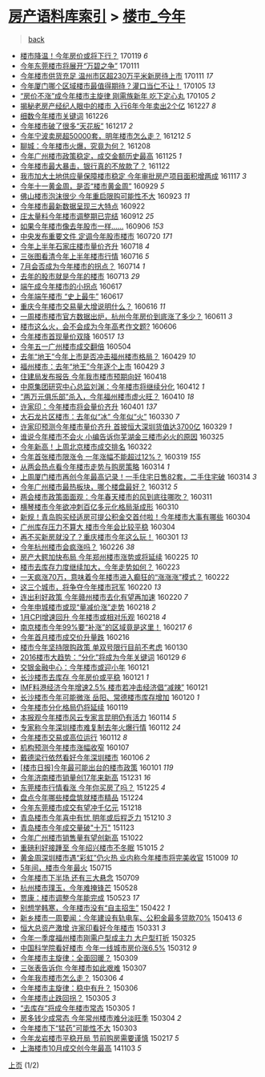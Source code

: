 [房产语料库索引](../../README.md)  > [楼市_今年](楼市_今年.md)
====
> [back](../README.md)

- [楼市降温！今年房价或将下行？](http://jkwz.applinzi.com/ittc/6924949428275512324.html#%E6%A5%BC%E5%B8%82%E9%99%8D%E6%B8%A9%EF%BC%81%E4%BB%8A%E5%B9%B4%E6%88%BF%E4%BB%B7%E6%88%96%E5%B0%86%E4%B8%8B%E8%A1%8C%EF%BC%9F) 170119 *6* 
- [今年东莞楼市将展开“万碧之争”](http://jkwz.applinzi.com/ittc/6921868615845676036.html#%E4%BB%8A%E5%B9%B4%E4%B8%9C%E8%8E%9E%E6%A5%BC%E5%B8%82%E5%B0%86%E5%B1%95%E5%BC%80%E2%80%9C%E4%B8%87%E7%A2%A7%E4%B9%8B%E4%BA%89%E2%80%9D) 170111  
- [今年楼市供货充足 温州市区超230万平米新房待上市](http://jkwz.applinzi.com/ittc/6921783909640832005.html#%E4%BB%8A%E5%B9%B4%E6%A5%BC%E5%B8%82%E4%BE%9B%E8%B4%A7%E5%85%85%E8%B6%B3+%E6%B8%A9%E5%B7%9E%E5%B8%82%E5%8C%BA%E8%B6%85230%E4%B8%87%E5%B9%B3%E7%B1%B3%E6%96%B0%E6%88%BF%E5%BE%85%E4%B8%8A%E5%B8%82) 170111 *17* 
- [今年厦门哪个区域楼市最值得期待？灌口当仁不让！](http://jkwz.applinzi.com/ittc/6919699198290428933.html#%E4%BB%8A%E5%B9%B4%E5%8E%A6%E9%97%A8%E5%93%AA%E4%B8%AA%E5%8C%BA%E5%9F%9F%E6%A5%BC%E5%B8%82%E6%9C%80%E5%80%BC%E5%BE%97%E6%9C%9F%E5%BE%85%EF%BC%9F%E7%81%8C%E5%8F%A3%E5%BD%93%E4%BB%81%E4%B8%8D%E8%AE%A9%EF%BC%81) 170105 *13* 
- [“房价不涨”成今年楼市主旋律 刚需族新年 吃下定心丸](http://jkwz.applinzi.com/ittc/6919545435089011717.html#%E2%80%9C%E6%88%BF%E4%BB%B7%E4%B8%8D%E6%B6%A8%E2%80%9D%E6%88%90%E4%BB%8A%E5%B9%B4%E6%A5%BC%E5%B8%82%E4%B8%BB%E6%97%8B%E5%BE%8B+%E5%88%9A%E9%9C%80%E6%97%8F%E6%96%B0%E5%B9%B4+%E5%90%83%E4%B8%8B%E5%AE%9A%E5%BF%83%E4%B8%B8) 170105 *2* 
- [揭秘老房产经纪人眼中的楼市 入行6年今年卖出2个亿](http://jkwz.applinzi.com/ittc/6916336033758446597.html#%E6%8F%AD%E7%A7%98%E8%80%81%E6%88%BF%E4%BA%A7%E7%BB%8F%E7%BA%AA%E4%BA%BA%E7%9C%BC%E4%B8%AD%E7%9A%84%E6%A5%BC%E5%B8%82+%E5%85%A5%E8%A1%8C6%E5%B9%B4%E4%BB%8A%E5%B9%B4%E5%8D%96%E5%87%BA2%E4%B8%AA%E4%BA%BF) 161227 *8* 
- [细数今年楼市关键词](http://jkwz.applinzi.com/ittc/6915897224164017157.html#%E7%BB%86%E6%95%B0%E4%BB%8A%E5%B9%B4%E6%A5%BC%E5%B8%82%E5%85%B3%E9%94%AE%E8%AF%8D) 161226  
- [今年楼市破了很多“天花板”](http://jkwz.applinzi.com/ittc/6912403617398391813.html#%E4%BB%8A%E5%B9%B4%E6%A5%BC%E5%B8%82%E7%A0%B4%E4%BA%86%E5%BE%88%E5%A4%9A%E2%80%9C%E5%A4%A9%E8%8A%B1%E6%9D%BF%E2%80%9D) 161217 *2* 
- [今年宁波卖房超50000套，明年楼市怎么走？](http://jkwz.applinzi.com/ittc/6910716136739308549.html#%E4%BB%8A%E5%B9%B4%E5%AE%81%E6%B3%A2%E5%8D%96%E6%88%BF%E8%B6%8550000%E5%A5%97%EF%BC%8C%E6%98%8E%E5%B9%B4%E6%A5%BC%E5%B8%82%E6%80%8E%E4%B9%88%E8%B5%B0%EF%BC%9F) 161212 *5* 
- [聊城：今年楼市火爆，究竟为何？](http://jkwz.applinzi.com/ittc/6909326007550346244.html#%E8%81%8A%E5%9F%8E%EF%BC%9A%E4%BB%8A%E5%B9%B4%E6%A5%BC%E5%B8%82%E7%81%AB%E7%88%86%EF%BC%8C%E7%A9%B6%E7%AB%9F%E4%B8%BA%E4%BD%95%EF%BC%9F) 161208  
- [今年广州楼市政策稳定，成交金额历史最高](http://jkwz.applinzi.com/ittc/6904359637066712069.html#%E4%BB%8A%E5%B9%B4%E5%B9%BF%E5%B7%9E%E6%A5%BC%E5%B8%82%E6%94%BF%E7%AD%96%E7%A8%B3%E5%AE%9A%EF%BC%8C%E6%88%90%E4%BA%A4%E9%87%91%E9%A2%9D%E5%8E%86%E5%8F%B2%E6%9C%80%E9%AB%98) 161125 *1* 
- [今年楼市最大暴击，银行真的不放款了？](http://jkwz.applinzi.com/ittc/6903423088938451973.html#%E4%BB%8A%E5%B9%B4%E6%A5%BC%E5%B8%82%E6%9C%80%E5%A4%A7%E6%9A%B4%E5%87%BB%EF%BC%8C%E9%93%B6%E8%A1%8C%E7%9C%9F%E7%9A%84%E4%B8%8D%E6%94%BE%E6%AC%BE%E4%BA%86%EF%BC%9F) 161122  
- [我市加大土地供应量保障楼市稳定 今年审批房产项目面积增两成](http://jkwz.applinzi.com/ittc/6901348214732489733.html#%E6%88%91%E5%B8%82%E5%8A%A0%E5%A4%A7%E5%9C%9F%E5%9C%B0%E4%BE%9B%E5%BA%94%E9%87%8F%E4%BF%9D%E9%9A%9C%E6%A5%BC%E5%B8%82%E7%A8%B3%E5%AE%9A+%E4%BB%8A%E5%B9%B4%E5%AE%A1%E6%89%B9%E6%88%BF%E4%BA%A7%E9%A1%B9%E7%9B%AE%E9%9D%A2%E7%A7%AF%E5%A2%9E%E4%B8%A4%E6%88%90) 161117 *3* 
- [今年十一黄金周，是否“楼市黄金周”](http://jkwz.applinzi.com/ittc/6883400295341638660.html#%E4%BB%8A%E5%B9%B4%E5%8D%81%E4%B8%80%E9%BB%84%E9%87%91%E5%91%A8%EF%BC%8C%E6%98%AF%E5%90%A6%E2%80%9C%E6%A5%BC%E5%B8%82%E9%BB%84%E9%87%91%E5%91%A8%E2%80%9D) 160929 *5* 
- [佛山楼市泡沫很少 今年重启限购可能性不大](http://jkwz.applinzi.com/ittc/6881115942704120836.html#%E4%BD%9B%E5%B1%B1%E6%A5%BC%E5%B8%82%E6%B3%A1%E6%B2%AB%E5%BE%88%E5%B0%91+%E4%BB%8A%E5%B9%B4%E9%87%8D%E5%90%AF%E9%99%90%E8%B4%AD%E5%8F%AF%E8%83%BD%E6%80%A7%E4%B8%8D%E5%A4%A7) 160923 *11* 
- [今年楼市最新数据呈现三大特点](http://jkwz.applinzi.com/ittc/6880712032998917125.html#%E4%BB%8A%E5%B9%B4%E6%A5%BC%E5%B8%82%E6%9C%80%E6%96%B0%E6%95%B0%E6%8D%AE%E5%91%88%E7%8E%B0%E4%B8%89%E5%A4%A7%E7%89%B9%E7%82%B9) 160922  
- [庄太量料今年楼市调整期已完结](http://jkwz.applinzi.com/ittc/6876968295713997828.html#%E5%BA%84%E5%A4%AA%E9%87%8F%E6%96%99%E4%BB%8A%E5%B9%B4%E6%A5%BC%E5%B8%82%E8%B0%83%E6%95%B4%E6%9C%9F%E5%B7%B2%E5%AE%8C%E7%BB%93) 160912 *25* 
- [如果今年楼市像去年股市一样……](http://jkwz.applinzi.com/ittc/6874638607343682564.html#%E5%A6%82%E6%9E%9C%E4%BB%8A%E5%B9%B4%E6%A5%BC%E5%B8%82%E5%83%8F%E5%8E%BB%E5%B9%B4%E8%82%A1%E5%B8%82%E4%B8%80%E6%A0%B7%E2%80%A6%E2%80%A6) 160906 *153* 
- [中央发布重要文件 定调今年股市楼市](http://jkwz.applinzi.com/ittc/6857032928114246661.html#%E4%B8%AD%E5%A4%AE%E5%8F%91%E5%B8%83%E9%87%8D%E8%A6%81%E6%96%87%E4%BB%B6+%E5%AE%9A%E8%B0%83%E4%BB%8A%E5%B9%B4%E8%82%A1%E5%B8%82%E6%A5%BC%E5%B8%82) 160720 *171* 
- [今年上半年石家庄楼市量价齐升](http://jkwz.applinzi.com/ittc/6856315133713974276.html#%E4%BB%8A%E5%B9%B4%E4%B8%8A%E5%8D%8A%E5%B9%B4%E7%9F%B3%E5%AE%B6%E5%BA%84%E6%A5%BC%E5%B8%82%E9%87%8F%E4%BB%B7%E9%BD%90%E5%8D%87) 160718 *4* 
- [三张图看清今年上半年楼市行情](http://jkwz.applinzi.com/ittc/6855353216828703748.html#%E4%B8%89%E5%BC%A0%E5%9B%BE%E7%9C%8B%E6%B8%85%E4%BB%8A%E5%B9%B4%E4%B8%8A%E5%8D%8A%E5%B9%B4%E6%A5%BC%E5%B8%82%E8%A1%8C%E6%83%85) 160716 *5* 
- [7月会否成为今年楼市的拐点？](http://jkwz.applinzi.com/ittc/6854718369324073988.html#7%E6%9C%88%E4%BC%9A%E5%90%A6%E6%88%90%E4%B8%BA%E4%BB%8A%E5%B9%B4%E6%A5%BC%E5%B8%82%E7%9A%84%E6%8B%90%E7%82%B9%EF%BC%9F) 160714 *1* 
- [去年的股市就是今年的楼市](http://jkwz.applinzi.com/ittc/6854115381270283269.html#%E5%8E%BB%E5%B9%B4%E7%9A%84%E8%82%A1%E5%B8%82%E5%B0%B1%E6%98%AF%E4%BB%8A%E5%B9%B4%E7%9A%84%E6%A5%BC%E5%B8%82) 160713 *29* 
- [端午成今年楼市的小拐点](http://jkwz.applinzi.com/ittc/6844654008161272837.html#%E7%AB%AF%E5%8D%88%E6%88%90%E4%BB%8A%E5%B9%B4%E6%A5%BC%E5%B8%82%E7%9A%84%E5%B0%8F%E6%8B%90%E7%82%B9) 160617  
- [今年端午楼市 “史上最牛”](http://jkwz.applinzi.com/ittc/6844564599227286532.html#%E4%BB%8A%E5%B9%B4%E7%AB%AF%E5%8D%88%E6%A5%BC%E5%B8%82+%E2%80%9C%E5%8F%B2%E4%B8%8A%E6%9C%80%E7%89%9B%E2%80%9D) 160617  
- [重庆今年楼市交易量大增说明什么？](http://jkwz.applinzi.com/ittc/6844111722004349957.html#%E9%87%8D%E5%BA%86%E4%BB%8A%E5%B9%B4%E6%A5%BC%E5%B8%82%E4%BA%A4%E6%98%93%E9%87%8F%E5%A4%A7%E5%A2%9E%E8%AF%B4%E6%98%8E%E4%BB%80%E4%B9%88%EF%BC%9F) 160616 *11* 
- [一周楼市楼市官方数据出炉，杭州今年房价到底涨了多少？](http://jkwz.applinzi.com/ittc/6842528922021135364.html#%E4%B8%80%E5%91%A8%E6%A5%BC%E5%B8%82%E6%A5%BC%E5%B8%82%E5%AE%98%E6%96%B9%E6%95%B0%E6%8D%AE%E5%87%BA%E7%82%89%EF%BC%8C%E6%9D%AD%E5%B7%9E%E4%BB%8A%E5%B9%B4%E6%88%BF%E4%BB%B7%E5%88%B0%E5%BA%95%E6%B6%A8%E4%BA%86%E5%A4%9A%E5%B0%91%EF%BC%9F) 160611 *3* 
- [楼市这么火，会不会成为今年高考作文题?](http://jkwz.applinzi.com/ittc/6840702233095963652.html#%E6%A5%BC%E5%B8%82%E8%BF%99%E4%B9%88%E7%81%AB%EF%BC%8C%E4%BC%9A%E4%B8%8D%E4%BC%9A%E6%88%90%E4%B8%BA%E4%BB%8A%E5%B9%B4%E9%AB%98%E8%80%83%E4%BD%9C%E6%96%87%E9%A2%98%3F) 160606  
- [今年楼市首现量价双降](http://jkwz.applinzi.com/ittc/6833045013956920325.html#%E4%BB%8A%E5%B9%B4%E6%A5%BC%E5%B8%82%E9%A6%96%E7%8E%B0%E9%87%8F%E4%BB%B7%E5%8F%8C%E9%99%8D) 160517 *13* 
- [今年五一广州楼市成交翻倍](http://jkwz.applinzi.com/ittc/6828193586285642756.html#%E4%BB%8A%E5%B9%B4%E4%BA%94%E4%B8%80%E5%B9%BF%E5%B7%9E%E6%A5%BC%E5%B8%82%E6%88%90%E4%BA%A4%E7%BF%BB%E5%80%8D) 160504  
- [去年“地王”今年上市是否冲击福州楼市格局？](http://jkwz.applinzi.com/ittc/6826508511814894597.html#%E5%8E%BB%E5%B9%B4%E2%80%9C%E5%9C%B0%E7%8E%8B%E2%80%9D%E4%BB%8A%E5%B9%B4%E4%B8%8A%E5%B8%82%E6%98%AF%E5%90%A6%E5%86%B2%E5%87%BB%E7%A6%8F%E5%B7%9E%E6%A5%BC%E5%B8%82%E6%A0%BC%E5%B1%80%EF%BC%9F) 160429 *10* 
- [福州楼市：去年“地王”今年逐个上市](http://jkwz.applinzi.com/ittc/6826508288673711109.html#%E7%A6%8F%E5%B7%9E%E6%A5%BC%E5%B8%82%EF%BC%9A%E5%8E%BB%E5%B9%B4%E2%80%9C%E5%9C%B0%E7%8E%8B%E2%80%9D%E4%BB%8A%E5%B9%B4%E9%80%90%E4%B8%AA%E4%B8%8A%E5%B8%82) 160429 *3* 
- [住建局发布报告 今年我市楼市预期向好](http://jkwz.applinzi.com/ittc/6822357068958663685.html#%E4%BD%8F%E5%BB%BA%E5%B1%80%E5%8F%91%E5%B8%83%E6%8A%A5%E5%91%8A+%E4%BB%8A%E5%B9%B4%E6%88%91%E5%B8%82%E6%A5%BC%E5%B8%82%E9%A2%84%E6%9C%9F%E5%90%91%E5%A5%BD) 160418  
- [中原集团研究中心总监刘渊：今年楼市将继续分化](http://jkwz.applinzi.com/ittc/6820269350447481860.html#%E4%B8%AD%E5%8E%9F%E9%9B%86%E5%9B%A2%E7%A0%94%E7%A9%B6%E4%B8%AD%E5%BF%83%E6%80%BB%E7%9B%91%E5%88%98%E6%B8%8A%EF%BC%9A%E4%BB%8A%E5%B9%B4%E6%A5%BC%E5%B8%82%E5%B0%86%E7%BB%A7%E7%BB%AD%E5%88%86%E5%8C%96) 160412 *1* 
- [“两万元俱乐部”杀入，今年福州楼市虚火旺？](http://jkwz.applinzi.com/ittc/6819568824126800901.html#%E2%80%9C%E4%B8%A4%E4%B8%87%E5%85%83%E4%BF%B1%E4%B9%90%E9%83%A8%E2%80%9D%E6%9D%80%E5%85%A5%EF%BC%8C%E4%BB%8A%E5%B9%B4%E7%A6%8F%E5%B7%9E%E6%A5%BC%E5%B8%82%E8%99%9A%E7%81%AB%E6%97%BA%EF%BC%9F) 160410 *18* 
- [许家印：今年楼市将会量价齐升](http://jkwz.applinzi.com/ittc/6816006033872782340.html#%E8%AE%B8%E5%AE%B6%E5%8D%B0%EF%BC%9A%E4%BB%8A%E5%B9%B4%E6%A5%BC%E5%B8%82%E5%B0%86%E4%BC%9A%E9%87%8F%E4%BB%B7%E9%BD%90%E5%8D%87) 160401 *137* 
- [大石龙片区楼市：去年似“冰” 今年似“火”](http://jkwz.applinzi.com/ittc/6815297708306727940.html#%E5%A4%A7%E7%9F%B3%E9%BE%99%E7%89%87%E5%8C%BA%E6%A5%BC%E5%B8%82%EF%BC%9A%E5%8E%BB%E5%B9%B4%E4%BC%BC%E2%80%9C%E5%86%B0%E2%80%9D+%E4%BB%8A%E5%B9%B4%E4%BC%BC%E2%80%9C%E7%81%AB%E2%80%9D) 160330 *7* 
- [许家印预测今年楼市量价齐升 首披恒大深圳货值达3700亿](http://jkwz.applinzi.com/ittc/6815104485302993924.html#%E8%AE%B8%E5%AE%B6%E5%8D%B0%E9%A2%84%E6%B5%8B%E4%BB%8A%E5%B9%B4%E6%A5%BC%E5%B8%82%E9%87%8F%E4%BB%B7%E9%BD%90%E5%8D%87+%E9%A6%96%E6%8A%AB%E6%81%92%E5%A4%A7%E6%B7%B1%E5%9C%B3%E8%B4%A7%E5%80%BC%E8%BE%BE3700%E4%BA%BF) 160329 *1* 
- [谁说今年楼市不会火 小编告诉你芜湖金三楼市必火的原因](http://jkwz.applinzi.com/ittc/6813442884594304005.html#%E8%B0%81%E8%AF%B4%E4%BB%8A%E5%B9%B4%E6%A5%BC%E5%B8%82%E4%B8%8D%E4%BC%9A%E7%81%AB+%E5%B0%8F%E7%BC%96%E5%91%8A%E8%AF%89%E4%BD%A0%E8%8A%9C%E6%B9%96%E9%87%91%E4%B8%89%E6%A5%BC%E5%B8%82%E5%BF%85%E7%81%AB%E7%9A%84%E5%8E%9F%E5%9B%A0) 160325  
- [今年新高！上周北京楼市成交排名](http://jkwz.applinzi.com/ittc/6812332779362583557.html#%E4%BB%8A%E5%B9%B4%E6%96%B0%E9%AB%98%EF%BC%81%E4%B8%8A%E5%91%A8%E5%8C%97%E4%BA%AC%E6%A5%BC%E5%B8%82%E6%88%90%E4%BA%A4%E6%8E%92%E5%90%8D) 160322  
- [今年首张楼市限涨令 一年涨幅不能超过12%？](http://jkwz.applinzi.com/ittc/6811307262307992580.html#%E4%BB%8A%E5%B9%B4%E9%A6%96%E5%BC%A0%E6%A5%BC%E5%B8%82%E9%99%90%E6%B6%A8%E4%BB%A4+%E4%B8%80%E5%B9%B4%E6%B6%A8%E5%B9%85%E4%B8%8D%E8%83%BD%E8%B6%85%E8%BF%8712%25%EF%BC%9F) 160319 *155* 
- [从两会热点看今年楼市走势与购房策略](http://jkwz.applinzi.com/ittc/6809436542061773829.html#%E4%BB%8E%E4%B8%A4%E4%BC%9A%E7%83%AD%E7%82%B9%E7%9C%8B%E4%BB%8A%E5%B9%B4%E6%A5%BC%E5%B8%82%E8%B5%B0%E5%8A%BF%E4%B8%8E%E8%B4%AD%E6%88%BF%E7%AD%96%E7%95%A5) 160314 *1* 
- [上周厦门楼市再创今年最高记录！一手住宅日售82套，二手住宅破](http://jkwz.applinzi.com/ittc/6809372242982994948.html#%E4%B8%8A%E5%91%A8%E5%8E%A6%E9%97%A8%E6%A5%BC%E5%B8%82%E5%86%8D%E5%88%9B%E4%BB%8A%E5%B9%B4%E6%9C%80%E9%AB%98%E8%AE%B0%E5%BD%95%EF%BC%81%E4%B8%80%E6%89%8B%E4%BD%8F%E5%AE%85%E6%97%A5%E5%94%AE82%E5%A5%97%EF%BC%8C%E4%BA%8C%E6%89%8B%E4%BD%8F%E5%AE%85%E7%A0%B4) 160314 *3* 
- [今年广州楼市最热板块，哪个楼盘最好？](http://jkwz.applinzi.com/ittc/6808799586248295429.html#%E4%BB%8A%E5%B9%B4%E5%B9%BF%E5%B7%9E%E6%A5%BC%E5%B8%82%E6%9C%80%E7%83%AD%E6%9D%BF%E5%9D%97%EF%BC%8C%E5%93%AA%E4%B8%AA%E6%A5%BC%E7%9B%98%E6%9C%80%E5%A5%BD%EF%BC%9F) 160312 *5* 
- [两会楼市政策面面观：今年春天楼市的风到底往哪吹？](http://jkwz.applinzi.com/ittc/6808297022230627332.html#%E4%B8%A4%E4%BC%9A%E6%A5%BC%E5%B8%82%E6%94%BF%E7%AD%96%E9%9D%A2%E9%9D%A2%E8%A7%82%EF%BC%9A%E4%BB%8A%E5%B9%B4%E6%98%A5%E5%A4%A9%E6%A5%BC%E5%B8%82%E7%9A%84%E9%A3%8E%E5%88%B0%E5%BA%95%E5%BE%80%E5%93%AA%E5%90%B9%EF%BC%9F) 160311  
- [横琴楼市今年欲冲刺百亿多元化格局渐成形](http://jkwz.applinzi.com/ittc/6807954999585801221.html#%E6%A8%AA%E7%90%B4%E6%A5%BC%E5%B8%82%E4%BB%8A%E5%B9%B4%E6%AC%B2%E5%86%B2%E5%88%BA%E7%99%BE%E4%BA%BF%E5%A4%9A%E5%85%83%E5%8C%96%E6%A0%BC%E5%B1%80%E6%B8%90%E6%88%90%E5%BD%A2) 160310  
- [新规！青岛购买经适房可提公积金交首付啦！今年楼市大事有哪些](http://jkwz.applinzi.com/ittc/6805839012711367684.html#%E6%96%B0%E8%A7%84%EF%BC%81%E9%9D%92%E5%B2%9B%E8%B4%AD%E4%B9%B0%E7%BB%8F%E9%80%82%E6%88%BF%E5%8F%AF%E6%8F%90%E5%85%AC%E7%A7%AF%E9%87%91%E4%BA%A4%E9%A6%96%E4%BB%98%E5%95%A6%EF%BC%81%E4%BB%8A%E5%B9%B4%E6%A5%BC%E5%B8%82%E5%A4%A7%E4%BA%8B%E6%9C%89%E5%93%AA%E4%BA%9B) 160304  
- [广州库存压力不算大 楼市今年会比较平稳](http://jkwz.applinzi.com/ittc/6805594055740228613.html#%E5%B9%BF%E5%B7%9E%E5%BA%93%E5%AD%98%E5%8E%8B%E5%8A%9B%E4%B8%8D%E7%AE%97%E5%A4%A7+%E6%A5%BC%E5%B8%82%E4%BB%8A%E5%B9%B4%E4%BC%9A%E6%AF%94%E8%BE%83%E5%B9%B3%E7%A8%B3) 160304  
- [再不买新房就没了？重庆楼市今年这么玩！](http://jkwz.applinzi.com/ittc/6804670248397571077.html#%E5%86%8D%E4%B8%8D%E4%B9%B0%E6%96%B0%E6%88%BF%E5%B0%B1%E6%B2%A1%E4%BA%86%EF%BC%9F%E9%87%8D%E5%BA%86%E6%A5%BC%E5%B8%82%E4%BB%8A%E5%B9%B4%E8%BF%99%E4%B9%88%E7%8E%A9%EF%BC%81) 160301 *13* 
- [今年杭州楼市会疯涨吗？](http://jkwz.applinzi.com/ittc/6803084679414547461.html#%E4%BB%8A%E5%B9%B4%E6%9D%AD%E5%B7%9E%E6%A5%BC%E5%B8%82%E4%BC%9A%E7%96%AF%E6%B6%A8%E5%90%97%EF%BC%9F) 160226 *38* 
- [房产大鳄加快布局 今年郑州楼市涨势或将延续](http://jkwz.applinzi.com/ittc/6802689837379355652.html#%E6%88%BF%E4%BA%A7%E5%A4%A7%E9%B3%84%E5%8A%A0%E5%BF%AB%E5%B8%83%E5%B1%80+%E4%BB%8A%E5%B9%B4%E9%83%91%E5%B7%9E%E6%A5%BC%E5%B8%82%E6%B6%A8%E5%8A%BF%E6%88%96%E5%B0%86%E5%BB%B6%E7%BB%AD) 160225 *10* 
- [楼市去库存力度继续加大，今年走势如何？](http://jkwz.applinzi.com/ittc/6802114614846292997.html#%E6%A5%BC%E5%B8%82%E5%8E%BB%E5%BA%93%E5%AD%98%E5%8A%9B%E5%BA%A6%E7%BB%A7%E7%BB%AD%E5%8A%A0%E5%A4%A7%EF%BC%8C%E4%BB%8A%E5%B9%B4%E8%B5%B0%E5%8A%BF%E5%A6%82%E4%BD%95%EF%BC%9F) 160223  
- [一天疯涨70万，意味着今年楼市进入癫狂的“涨涨涨”模式？](http://jkwz.applinzi.com/ittc/6801666450133615620.html#%E4%B8%80%E5%A4%A9%E7%96%AF%E6%B6%A870%E4%B8%87%EF%BC%8C%E6%84%8F%E5%91%B3%E7%9D%80%E4%BB%8A%E5%B9%B4%E6%A5%BC%E5%B8%82%E8%BF%9B%E5%85%A5%E7%99%AB%E7%8B%82%E7%9A%84%E2%80%9C%E6%B6%A8%E6%B6%A8%E6%B6%A8%E2%80%9D%E6%A8%A1%E5%BC%8F%EF%BC%9F) 160222  
- [这三个城市，将争夺今年楼市冠军](http://jkwz.applinzi.com/ittc/6800946912152781828.html#%E8%BF%99%E4%B8%89%E4%B8%AA%E5%9F%8E%E5%B8%82%EF%BC%8C%E5%B0%86%E4%BA%89%E5%A4%BA%E4%BB%8A%E5%B9%B4%E6%A5%BC%E5%B8%82%E5%86%A0%E5%86%9B) 160220 *13* 
- [连出利好政策 今年赣州楼市去化有望再加速](http://jkwz.applinzi.com/ittc/6800839998714676228.html#%E8%BF%9E%E5%87%BA%E5%88%A9%E5%A5%BD%E6%94%BF%E7%AD%96+%E4%BB%8A%E5%B9%B4%E8%B5%A3%E5%B7%9E%E6%A5%BC%E5%B8%82%E5%8E%BB%E5%8C%96%E6%9C%89%E6%9C%9B%E5%86%8D%E5%8A%A0%E9%80%9F) 160220 *7* 
- [今年申城楼市或现“量减价涨”走势](http://jkwz.applinzi.com/ittc/6800236528840213509.html#%E4%BB%8A%E5%B9%B4%E7%94%B3%E5%9F%8E%E6%A5%BC%E5%B8%82%E6%88%96%E7%8E%B0%E2%80%9C%E9%87%8F%E5%87%8F%E4%BB%B7%E6%B6%A8%E2%80%9D%E8%B5%B0%E5%8A%BF) 160218 *2* 
- [1月CPI增速回升 今年楼市或相对乐观](http://jkwz.applinzi.com/ittc/6800183955122816004.html#1%E6%9C%88CPI%E5%A2%9E%E9%80%9F%E5%9B%9E%E5%8D%87+%E4%BB%8A%E5%B9%B4%E6%A5%BC%E5%B8%82%E6%88%96%E7%9B%B8%E5%AF%B9%E4%B9%90%E8%A7%82) 160218 *4* 
- [南京楼市今年99%要“补涨”的区域竟是这里！](http://jkwz.applinzi.com/ittc/6799814277896602628.html#%E5%8D%97%E4%BA%AC%E6%A5%BC%E5%B8%82%E4%BB%8A%E5%B9%B499%25%E8%A6%81%E2%80%9C%E8%A1%A5%E6%B6%A8%E2%80%9D%E7%9A%84%E5%8C%BA%E5%9F%9F%E7%AB%9F%E6%98%AF%E8%BF%99%E9%87%8C%EF%BC%81) 160217 *6* 
- [今年首月楼市成交价升量跌](http://jkwz.applinzi.com/ittc/6799439978262168580.html#%E4%BB%8A%E5%B9%B4%E9%A6%96%E6%9C%88%E6%A5%BC%E5%B8%82%E6%88%90%E4%BA%A4%E4%BB%B7%E5%8D%87%E9%87%8F%E8%B7%8C) 160216  
- [楼市今年坚持限购政策 单双号限行目前不考虑](http://jkwz.applinzi.com/ittc/6792903270339183620.html#%E6%A5%BC%E5%B8%82%E4%BB%8A%E5%B9%B4%E5%9D%9A%E6%8C%81%E9%99%90%E8%B4%AD%E6%94%BF%E7%AD%96+%E5%8D%95%E5%8F%8C%E5%8F%B7%E9%99%90%E8%A1%8C%E7%9B%AE%E5%89%8D%E4%B8%8D%E8%80%83%E8%99%91) 160130  
- [2016楼市大趋势：“分化”将成为今年关键词](http://jkwz.applinzi.com/ittc/6792683392751633413.html#2016%E6%A5%BC%E5%B8%82%E5%A4%A7%E8%B6%8B%E5%8A%BF%EF%BC%9A%E2%80%9C%E5%88%86%E5%8C%96%E2%80%9D%E5%B0%86%E6%88%90%E4%B8%BA%E4%BB%8A%E5%B9%B4%E5%85%B3%E9%94%AE%E8%AF%8D) 160129 *6* 
- [交银金融中心：今年楼市或迎小年](http://jkwz.applinzi.com/ittc/6789305051315176452.html#%E4%BA%A4%E9%93%B6%E9%87%91%E8%9E%8D%E4%B8%AD%E5%BF%83%EF%BC%9A%E4%BB%8A%E5%B9%B4%E6%A5%BC%E5%B8%82%E6%88%96%E8%BF%8E%E5%B0%8F%E5%B9%B4) 160121  
- [长沙楼市去库存 今年房价或平稳](http://jkwz.applinzi.com/ittc/6789695255796515844.html#%E9%95%BF%E6%B2%99%E6%A5%BC%E5%B8%82%E5%8E%BB%E5%BA%93%E5%AD%98+%E4%BB%8A%E5%B9%B4%E6%88%BF%E4%BB%B7%E6%88%96%E5%B9%B3%E7%A8%B3) 160121 *1* 
- [IMF料港经济今年增速2.5% 楼市若冲击经济倡“减辣”](http://jkwz.applinzi.com/ittc/6789673185410810884.html#IMF%E6%96%99%E6%B8%AF%E7%BB%8F%E6%B5%8E%E4%BB%8A%E5%B9%B4%E5%A2%9E%E9%80%9F2.5%25+%E6%A5%BC%E5%B8%82%E8%8B%A5%E5%86%B2%E5%87%BB%E7%BB%8F%E6%B5%8E%E5%80%A1%E2%80%9C%E5%87%8F%E8%BE%A3%E2%80%9D) 160121  
- [长沙楼市今年可能微涨 岳阳、常德楼市库存增加](http://jkwz.applinzi.com/ittc/6789505699914712069.html#%E9%95%BF%E6%B2%99%E6%A5%BC%E5%B8%82%E4%BB%8A%E5%B9%B4%E5%8F%AF%E8%83%BD%E5%BE%AE%E6%B6%A8+%E5%B2%B3%E9%98%B3%E3%80%81%E5%B8%B8%E5%BE%B7%E6%A5%BC%E5%B8%82%E5%BA%93%E5%AD%98%E5%A2%9E%E5%8A%A0) 160120 *1* 
- [今年楼市分化格局仍将延续](http://jkwz.applinzi.com/ittc/6788859312780870661.html#%E4%BB%8A%E5%B9%B4%E6%A5%BC%E5%B8%82%E5%88%86%E5%8C%96%E6%A0%BC%E5%B1%80%E4%BB%8D%E5%B0%86%E5%BB%B6%E7%BB%AD) 160119  
- [本报观今年楼市风云专家言昆明仍有活力](http://jkwz.applinzi.com/ittc/6787214626668430340.html#%E6%9C%AC%E6%8A%A5%E8%A7%82%E4%BB%8A%E5%B9%B4%E6%A5%BC%E5%B8%82%E9%A3%8E%E4%BA%91%E4%B8%93%E5%AE%B6%E8%A8%80%E6%98%86%E6%98%8E%E4%BB%8D%E6%9C%89%E6%B4%BB%E5%8A%9B) 160114 *5* 
- [专家称今年深圳楼市难复制去年火爆行情](http://jkwz.applinzi.com/ittc/6786558317191234565.html#%E4%B8%93%E5%AE%B6%E7%A7%B0%E4%BB%8A%E5%B9%B4%E6%B7%B1%E5%9C%B3%E6%A5%BC%E5%B8%82%E9%9A%BE%E5%A4%8D%E5%88%B6%E5%8E%BB%E5%B9%B4%E7%81%AB%E7%88%86%E8%A1%8C%E6%83%85) 160112 *24* 
- [今年楼市交易或高位运行](http://jkwz.applinzi.com/ittc/6786334966183101445.html#%E4%BB%8A%E5%B9%B4%E6%A5%BC%E5%B8%82%E4%BA%A4%E6%98%93%E6%88%96%E9%AB%98%E4%BD%8D%E8%BF%90%E8%A1%8C) 160112 *8* 
- [机构预测今年楼市涨幅收窄](http://jkwz.applinzi.com/ittc/6784496233565651973.html#%E6%9C%BA%E6%9E%84%E9%A2%84%E6%B5%8B%E4%BB%8A%E5%B9%B4%E6%A5%BC%E5%B8%82%E6%B6%A8%E5%B9%85%E6%94%B6%E7%AA%84) 160107  
- [戴德梁行依然看好今年深圳楼市](http://jkwz.applinzi.com/ittc/6784031457077101572.html#%E6%88%B4%E5%BE%B7%E6%A2%81%E8%A1%8C%E4%BE%9D%E7%84%B6%E7%9C%8B%E5%A5%BD%E4%BB%8A%E5%B9%B4%E6%B7%B1%E5%9C%B3%E6%A5%BC%E5%B8%82) 160106 *2* 
- [[楼市日报]今年最可能出台的楼市政策](http://jkwz.applinzi.com/ittc/6816464506150454277.html#%5B%E6%A5%BC%E5%B8%82%E6%97%A5%E6%8A%A5%5D%E4%BB%8A%E5%B9%B4%E6%9C%80%E5%8F%AF%E8%83%BD%E5%87%BA%E5%8F%B0%E7%9A%84%E6%A5%BC%E5%B8%82%E6%94%BF%E7%AD%96) 160101 *119* 
- [今年济南楼市销量创17年来新高](http://jkwz.applinzi.com/ittc/6782015600385852420.html#%E4%BB%8A%E5%B9%B4%E6%B5%8E%E5%8D%97%E6%A5%BC%E5%B8%82%E9%94%80%E9%87%8F%E5%88%9B17%E5%B9%B4%E6%9D%A5%E6%96%B0%E9%AB%98) 151231 *16* 
- [东莞楼市行情看涨 今年你买房了吗？](http://jkwz.applinzi.com/ittc/6779781295584576516.html#%E4%B8%9C%E8%8E%9E%E6%A5%BC%E5%B8%82%E8%A1%8C%E6%83%85%E7%9C%8B%E6%B6%A8+%E4%BB%8A%E5%B9%B4%E4%BD%A0%E4%B9%B0%E6%88%BF%E4%BA%86%E5%90%97%EF%BC%9F) 151225 *4* 
- [盘点今年哪些楼盘筑就楼市精品](http://jkwz.applinzi.com/ittc/6779282048191824901.html#%E7%9B%98%E7%82%B9%E4%BB%8A%E5%B9%B4%E5%93%AA%E4%BA%9B%E6%A5%BC%E7%9B%98%E7%AD%91%E5%B0%B1%E6%A5%BC%E5%B8%82%E7%B2%BE%E5%93%81) 151224  
- [今年东莞楼市成交有望冲千亿元](http://jkwz.applinzi.com/ittc/6777074801189585924.html#%E4%BB%8A%E5%B9%B4%E4%B8%9C%E8%8E%9E%E6%A5%BC%E5%B8%82%E6%88%90%E4%BA%A4%E6%9C%89%E6%9C%9B%E5%86%B2%E5%8D%83%E4%BA%BF%E5%85%83) 151218  
- [青岛楼市今年喜中有忧 明年或后程乏力](http://jkwz.applinzi.com/ittc/6774238379122361348.html#%E9%9D%92%E5%B2%9B%E6%A5%BC%E5%B8%82%E4%BB%8A%E5%B9%B4%E5%96%9C%E4%B8%AD%E6%9C%89%E5%BF%A7+%E6%98%8E%E5%B9%B4%E6%88%96%E5%90%8E%E7%A8%8B%E4%B9%8F%E5%8A%9B) 151210 *3* 
- [青岛楼市今年成交量破&quot;十万&quot;](http://jkwz.applinzi.com/ittc/6767877120747635717.html#%E9%9D%92%E5%B2%9B%E6%A5%BC%E5%B8%82%E4%BB%8A%E5%B9%B4%E6%88%90%E4%BA%A4%E9%87%8F%E7%A0%B4%26quot%3B%E5%8D%81%E4%B8%87%26quot%3B) 151123  
- [今年广州楼市销售量有望创新高](http://jkwz.applinzi.com/ittc/6755901944091034628.html#%E4%BB%8A%E5%B9%B4%E5%B9%BF%E5%B7%9E%E6%A5%BC%E5%B8%82%E9%94%80%E5%94%AE%E9%87%8F%E6%9C%89%E6%9C%9B%E5%88%9B%E6%96%B0%E9%AB%98) 151022  
- [重磅利好接踵至 今年绍兴楼市不冬眠](http://jkwz.applinzi.com/ittc/6753358142336664580.html#%E9%87%8D%E7%A3%85%E5%88%A9%E5%A5%BD%E6%8E%A5%E8%B8%B5%E8%87%B3+%E4%BB%8A%E5%B9%B4%E7%BB%8D%E5%85%B4%E6%A5%BC%E5%B8%82%E4%B8%8D%E5%86%AC%E7%9C%A0) 151015 *2* 
- [黄金周深圳楼市遇“彩虹”仍火热 业内称今年楼市将完美收官](http://jkwz.applinzi.com/ittc/6751102988154569732.html#%E9%BB%84%E9%87%91%E5%91%A8%E6%B7%B1%E5%9C%B3%E6%A5%BC%E5%B8%82%E9%81%87%E2%80%9C%E5%BD%A9%E8%99%B9%E2%80%9D%E4%BB%8D%E7%81%AB%E7%83%AD+%E4%B8%9A%E5%86%85%E7%A7%B0%E4%BB%8A%E5%B9%B4%E6%A5%BC%E5%B8%82%E5%B0%86%E5%AE%8C%E7%BE%8E%E6%94%B6%E5%AE%98) 151009 *10* 
- [5年间，楼市今年最火](http://jkwz.applinzi.com/ittc/547650615067633211.html#5%E5%B9%B4%E9%97%B4%EF%BC%8C%E6%A5%BC%E5%B8%82%E4%BB%8A%E5%B9%B4%E6%9C%80%E7%81%AB) 150715  
- [今年楼市下半场 还有三大悬念](http://jkwz.applinzi.com/ittc/547650611428243036.html#%E4%BB%8A%E5%B9%B4%E6%A5%BC%E5%B8%82%E4%B8%8B%E5%8D%8A%E5%9C%BA+%E8%BF%98%E6%9C%89%E4%B8%89%E5%A4%A7%E6%82%AC%E5%BF%B5) 150709  
- [杭州楼市璞玉，今年难掩锋芒](http://jkwz.applinzi.com/ittc/547650611412553654.html#%E6%9D%AD%E5%B7%9E%E6%A5%BC%E5%B8%82%E7%92%9E%E7%8E%89%EF%BC%8C%E4%BB%8A%E5%B9%B4%E9%9A%BE%E6%8E%A9%E9%94%8B%E8%8A%92) 150528  
- [贾康：楼市调整今年能完成](http://jkwz.applinzi.com/ittc/547650611411399597.html#%E8%B4%BE%E5%BA%B7%EF%BC%9A%E6%A5%BC%E5%B8%82%E8%B0%83%E6%95%B4%E4%BB%8A%E5%B9%B4%E8%83%BD%E5%AE%8C%E6%88%90) 150523 *17* 
- [别想学韩寒，今年楼市没有“自主招生”](http://jkwz.applinzi.com/ittc/547650611406646931.html#%E5%88%AB%E6%83%B3%E5%AD%A6%E9%9F%A9%E5%AF%92%EF%BC%8C%E4%BB%8A%E5%B9%B4%E6%A5%BC%E5%B8%82%E6%B2%A1%E6%9C%89%E2%80%9C%E8%87%AA%E4%B8%BB%E6%8B%9B%E7%94%9F%E2%80%9D) 150422 *1* 
- [新乡楼市一周要闻：今年建设有轨电车、公积金最多贷款70%](http://jkwz.applinzi.com/ittc/547650611403696365.html#%E6%96%B0%E4%B9%A1%E6%A5%BC%E5%B8%82%E4%B8%80%E5%91%A8%E8%A6%81%E9%97%BB%EF%BC%9A%E4%BB%8A%E5%B9%B4%E5%BB%BA%E8%AE%BE%E6%9C%89%E8%BD%A8%E7%94%B5%E8%BD%A6%E3%80%81%E5%85%AC%E7%A7%AF%E9%87%91%E6%9C%80%E5%A4%9A%E8%B4%B7%E6%AC%BE70%25) 150413 *6* 
- [恒大总资产激增 许家印看好今年楼市](http://jkwz.applinzi.com/ittc/547650611402291408.html#%E6%81%92%E5%A4%A7%E6%80%BB%E8%B5%84%E4%BA%A7%E6%BF%80%E5%A2%9E+%E8%AE%B8%E5%AE%B6%E5%8D%B0%E7%9C%8B%E5%A5%BD%E4%BB%8A%E5%B9%B4%E6%A5%BC%E5%B8%82) 150331 *3* 
- [今年一季度福州楼市刚需户型成主力 大户型打折](http://jkwz.applinzi.com/ittc/547650611399621067.html#%E4%BB%8A%E5%B9%B4%E4%B8%80%E5%AD%A3%E5%BA%A6%E7%A6%8F%E5%B7%9E%E6%A5%BC%E5%B8%82%E5%88%9A%E9%9C%80%E6%88%B7%E5%9E%8B%E6%88%90%E4%B8%BB%E5%8A%9B+%E5%A4%A7%E6%88%B7%E5%9E%8B%E6%89%93%E6%8A%98) 150325  
- [中国科学院看好楼市 今年一线城市房价涨6.5%](http://jkwz.applinzi.com/ittc/547650611395956372.html#%E4%B8%AD%E5%9B%BD%E7%A7%91%E5%AD%A6%E9%99%A2%E7%9C%8B%E5%A5%BD%E6%A5%BC%E5%B8%82+%E4%BB%8A%E5%B9%B4%E4%B8%80%E7%BA%BF%E5%9F%8E%E5%B8%82%E6%88%BF%E4%BB%B7%E6%B6%A86.5%25) 150312 *9* 
- [今年楼市主旋律：全面回暖？](http://jkwz.applinzi.com/ittc/547650611392354662.html#%E4%BB%8A%E5%B9%B4%E6%A5%BC%E5%B8%82%E4%B8%BB%E6%97%8B%E5%BE%8B%EF%BC%9A%E5%85%A8%E9%9D%A2%E5%9B%9E%E6%9A%96%EF%BC%9F) 150309  
- [三张表告诉你 今年楼市如此艰难](http://jkwz.applinzi.com/ittc/547650611396219338.html#%E4%B8%89%E5%BC%A0%E8%A1%A8%E5%91%8A%E8%AF%89%E4%BD%A0+%E4%BB%8A%E5%B9%B4%E6%A5%BC%E5%B8%82%E5%A6%82%E6%AD%A4%E8%89%B0%E9%9A%BE) 150307  
- [今年我市楼市怎么走？](http://jkwz.applinzi.com/ittc/547650611395463979.html#%E4%BB%8A%E5%B9%B4%E6%88%91%E5%B8%82%E6%A5%BC%E5%B8%82%E6%80%8E%E4%B9%88%E8%B5%B0%EF%BC%9F) 150306 *4* 
- [今年楼市主旋律：稳中有升？](http://jkwz.applinzi.com/ittc/547650611394873798.html#%E4%BB%8A%E5%B9%B4%E6%A5%BC%E5%B8%82%E4%B8%BB%E6%97%8B%E5%BE%8B%EF%BC%9A%E7%A8%B3%E4%B8%AD%E6%9C%89%E5%8D%87%EF%BC%9F) 150306  
- [今年楼市止跌回拐？](http://jkwz.applinzi.com/ittc/547650611394008694.html#%E4%BB%8A%E5%B9%B4%E6%A5%BC%E5%B8%82%E6%AD%A2%E8%B7%8C%E5%9B%9E%E6%8B%90%EF%BC%9F) 150305 *3* 
- [“去库存”将成今年楼市常态](http://jkwz.applinzi.com/ittc/547650611393929870.html#%E2%80%9C%E5%8E%BB%E5%BA%93%E5%AD%98%E2%80%9D%E5%B0%86%E6%88%90%E4%BB%8A%E5%B9%B4%E6%A5%BC%E5%B8%82%E5%B8%B8%E6%80%81) 150305 *1* 
- [房多钱少成常态 今年常州楼市难分淡旺季](http://jkwz.applinzi.com/ittc/547650611393018309.html#%E6%88%BF%E5%A4%9A%E9%92%B1%E5%B0%91%E6%88%90%E5%B8%B8%E6%80%81+%E4%BB%8A%E5%B9%B4%E5%B8%B8%E5%B7%9E%E6%A5%BC%E5%B8%82%E9%9A%BE%E5%88%86%E6%B7%A1%E6%97%BA%E5%AD%A3) 150304 *2* 
- [今年楼市下“猛药”可能性不大](http://jkwz.applinzi.com/ittc/547650611391181699.html#%E4%BB%8A%E5%B9%B4%E6%A5%BC%E5%B8%82%E4%B8%8B%E2%80%9C%E7%8C%9B%E8%8D%AF%E2%80%9D%E5%8F%AF%E8%83%BD%E6%80%A7%E4%B8%8D%E5%A4%A7) 150303  
- [今年龙岩楼市平稳开局 节前购房需要谨慎](http://jkwz.applinzi.com/ittc/547650611389162703.html#%E4%BB%8A%E5%B9%B4%E9%BE%99%E5%B2%A9%E6%A5%BC%E5%B8%82%E5%B9%B3%E7%A8%B3%E5%BC%80%E5%B1%80+%E8%8A%82%E5%89%8D%E8%B4%AD%E6%88%BF%E9%9C%80%E8%A6%81%E8%B0%A8%E6%85%8E) 150217 *5* 
- [上海楼市10月成交创今年最高](http://jkwz.applinzi.com/ittc/547650611379277362.html#%E4%B8%8A%E6%B5%B7%E6%A5%BC%E5%B8%8210%E6%9C%88%E6%88%90%E4%BA%A4%E5%88%9B%E4%BB%8A%E5%B9%B4%E6%9C%80%E9%AB%98) 141103 *5* 


 [上页](楼市_今年.md)           (1/2)